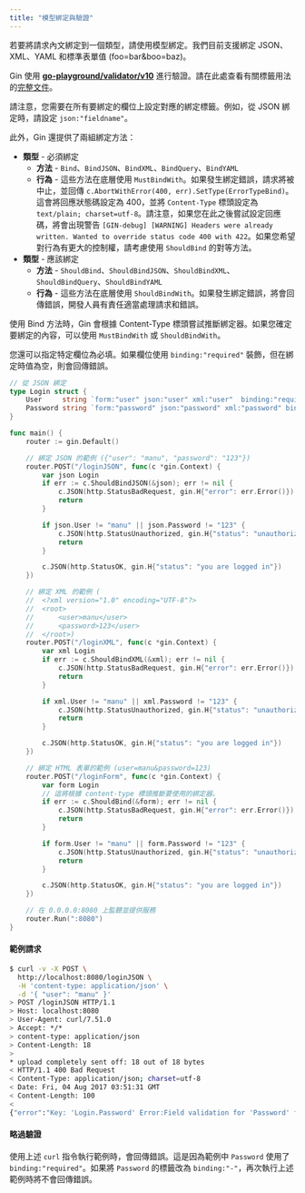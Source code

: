 ```yaml
---
title: "模型綁定與驗證"
---
```


若要將請求內文綁定到一個類型，請使用模型綁定。我們目前支援綁定 JSON、XML、YAML 和標準表單值 (foo=bar&boo=baz)。

Gin 使用 [**go-playground/validator/v10**](https://github.com/go-playground/validator) 進行驗證。請在此處查看有關標籤用法的[完整文件](https://pkg.go.dev/github.com/go-playground/validator/v10#hdr-Baked_In_Validators_and_Tags)。

請注意，您需要在所有要綁定的欄位上設定對應的綁定標籤。例如，從 JSON 綁定時，請設定 `json:"fieldname"`。

此外，Gin 還提供了兩組綁定方法：
- **類型** - 必須綁定
  - **方法** - `Bind`、`BindJSON`、`BindXML`、`BindQuery`、`BindYAML`
  - **行為** - 這些方法在底層使用 `MustBindWith`。如果發生綁定錯誤，請求將被中止，並回傳 `c.AbortWithError(400, err).SetType(ErrorTypeBind)`。這會將回應狀態碼設定為 400，並將 `Content-Type` 標頭設定為 `text/plain; charset=utf-8`。請注意，如果您在此之後嘗試設定回應碼，將會出現警告 `[GIN-debug] [WARNING] Headers were already written. Wanted to override status code 400 with 422`。如果您希望對行為有更大的控制權，請考慮使用 `ShouldBind` 的對等方法。
- **類型** - 應該綁定
  - **方法** - `ShouldBind`、`ShouldBindJSON`、`ShouldBindXML`、`ShouldBindQuery`、`ShouldBindYAML`
  - **行為** - 這些方法在底層使用 `ShouldBindWith`。如果發生綁定錯誤，將會回傳錯誤，開發人員有責任適當處理請求和錯誤。

使用 Bind 方法時，Gin 會根據 Content-Type 標頭嘗試推斷綁定器。如果您確定要綁定的內容，可以使用 `MustBindWith` 或 `ShouldBindWith`。

您還可以指定特定欄位為必填。如果欄位使用 `binding:"required"` 裝飾，但在綁定時值為空，則會回傳錯誤。

```go
// 從 JSON 綁定
type Login struct {
	User     string `form:"user" json:"user" xml:"user"  binding:"required"`
	Password string `form:"password" json:"password" xml:"password" binding:"required"`
}

func main() {
	router := gin.Default()

	// 綁定 JSON 的範例 ({"user": "manu", "password": "123"})
	router.POST("/loginJSON", func(c *gin.Context) {
		var json Login
		if err := c.ShouldBindJSON(&json); err != nil {
			c.JSON(http.StatusBadRequest, gin.H{"error": err.Error()})
			return
		}

		if json.User != "manu" || json.Password != "123" {
			c.JSON(http.StatusUnauthorized, gin.H{"status": "unauthorized"})
			return
		}

		c.JSON(http.StatusOK, gin.H{"status": "you are logged in"})
	})

	// 綁定 XML 的範例 (
	//	<?xml version="1.0" encoding="UTF-8"?>
	//	<root>
	//		<user>manu</user>
	//		<password>123</user>
	//	</root>)
	router.POST("/loginXML", func(c *gin.Context) {
		var xml Login
		if err := c.ShouldBindXML(&xml); err != nil {
			c.JSON(http.StatusBadRequest, gin.H{"error": err.Error()})
			return
		}

		if xml.User != "manu" || xml.Password != "123" {
			c.JSON(http.StatusUnauthorized, gin.H{"status": "unauthorized"})
			return
		}

		c.JSON(http.StatusOK, gin.H{"status": "you are logged in"})
	})

	// 綁定 HTML 表單的範例 (user=manu&password=123)
	router.POST("/loginForm", func(c *gin.Context) {
		var form Login
		// 這將根據 content-type 標頭推斷要使用的綁定器。
		if err := c.ShouldBind(&form); err != nil {
			c.JSON(http.StatusBadRequest, gin.H{"error": err.Error()})
			return
		}

		if form.User != "manu" || form.Password != "123" {
			c.JSON(http.StatusUnauthorized, gin.H{"status": "unauthorized"})
			return
		}

		c.JSON(http.StatusOK, gin.H{"status": "you are logged in"})
	})

	// 在 0.0.0.0:8080 上監聽並提供服務
	router.Run(":8080")
}
```

#### 範例請求

```sh
$ curl -v -X POST \
  http://localhost:8080/loginJSON \
  -H 'content-type: application/json' \
  -d '{ "user": "manu" }'
> POST /loginJSON HTTP/1.1
> Host: localhost:8080
> User-Agent: curl/7.51.0
> Accept: */*
> content-type: application/json
> Content-Length: 18
>
* upload completely sent off: 18 out of 18 bytes
< HTTP/1.1 400 Bad Request
< Content-Type: application/json; charset=utf-8
< Date: Fri, 04 Aug 2017 03:51:31 GMT
< Content-Length: 100
<
{"error":"Key: 'Login.Password' Error:Field validation for 'Password' failed on the 'required' tag"}
```

#### 略過驗證

使用上述 `curl` 指令執行範例時，會回傳錯誤。這是因為範例中 `Password` 使用了 `binding:"required"`。如果將 `Password` 的標籤改為 `binding:"-"`，再次執行上述範例時將不會回傳錯誤。

